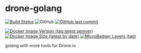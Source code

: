 # drone-golang

[![Build Status](https://drone.pfillion.com/api/badges/pfillion/drone-golang/status.svg)](https://drone.pfillion.com/pfillion/drone-golang)
![GitHub](https://img.shields.io/github/license/pfillion/drone-golang)
[![GitHub last commit](https://img.shields.io/github/last-commit/pfillion/drone-golang?logo=github)](https://github.com/pfillion/drone-golang "GitHub projet")

[![Docker Image Version (tag latest semver)](https://img.shields.io/docker/v/pfillion/drone-golang/latest?logo=docker)](https://hub.docker.com/r/pfillion/drone-golang "Docker Hub Repository")
[![Docker Image Size (latest by date)](https://img.shields.io/docker/image-size/pfillion/drone-golang/latest?logo=docker)](https://hub.docker.com/r/pfillion/drone-golang "Docker Hub Repository")
[![MicroBadger Layers (tag)](https://img.shields.io/microbadger/layers/pfillion/drone-golang/latest?logo=docker)](https://microbadger.com/images/pfillion/drone-golang "Get your own commit badge on microbadger.com")

golang with more tools for Drone.io
